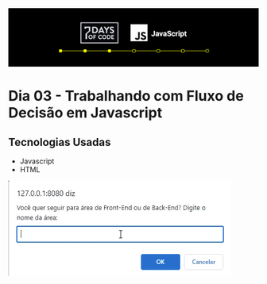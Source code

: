 <img src="media/title.png"> 
<br>

# Dia 03 - Trabalhando com Fluxo de Decisão em Javascript

## Tecnologias Usadas

- Javascript
- HTML
  <br>

![Mini Formulário](media/apresentation.gif?raw=true)

